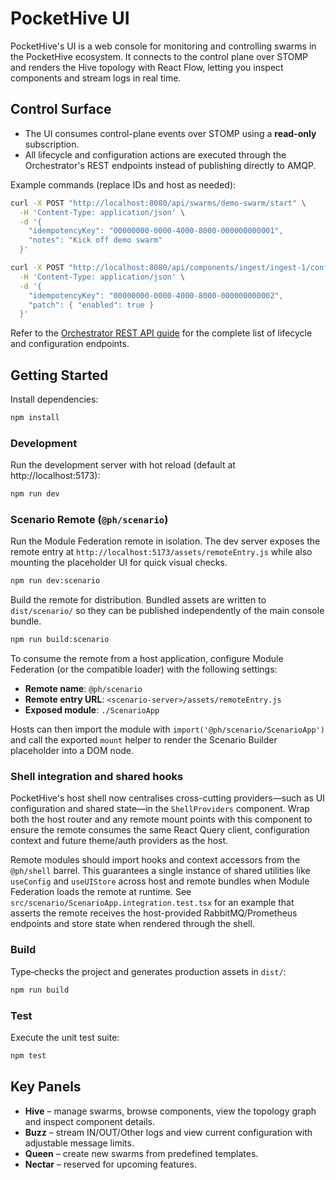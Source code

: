 # PocketHive UI

PocketHive's UI is a web console for monitoring and controlling swarms in the PocketHive ecosystem. It connects to the control plane over STOMP and renders the Hive topology with React Flow, letting you inspect components and stream logs in real time.

## Control Surface

- The UI consumes control-plane events over STOMP using a **read-only** subscription.
- All lifecycle and configuration actions are executed through the Orchestrator's REST endpoints instead of publishing directly to AMQP.

Example commands (replace IDs and host as needed):

```bash
curl -X POST "http://localhost:8080/api/swarms/demo-swarm/start" \
  -H 'Content-Type: application/json' \
  -d '{
    "idempotencyKey": "00000000-0000-4000-8000-000000000001",
    "notes": "Kick off demo swarm"
  }'

curl -X POST "http://localhost:8080/api/components/ingest/ingest-1/config" \
  -H 'Content-Type: application/json' \
  -d '{
    "idempotencyKey": "00000000-0000-4000-8000-000000000002",
    "patch": { "enabled": true }
  }'
```

Refer to the [Orchestrator REST API guide](../docs/ORCHESTRATOR-REST.md) for the complete list of lifecycle and configuration endpoints.

## Getting Started

Install dependencies:

```bash
npm install
```

### Development

Run the development server with hot reload (default at http://localhost:5173):

```bash
npm run dev
```

### Scenario Remote (`@ph/scenario`)

Run the Module Federation remote in isolation. The dev server exposes the remote entry at
`http://localhost:5173/assets/remoteEntry.js` while also mounting the placeholder UI for quick visual checks.

```bash
npm run dev:scenario
```

Build the remote for distribution. Bundled assets are written to `dist/scenario/` so they can be published independently of the
main console bundle.

```bash
npm run build:scenario
```

To consume the remote from a host application, configure Module Federation (or the compatible loader) with the following
settings:

- **Remote name**: `@ph/scenario`
- **Remote entry URL**: `<scenario-server>/assets/remoteEntry.js`
- **Exposed module**: `./ScenarioApp`

Hosts can then import the module with `import('@ph/scenario/ScenarioApp')` and call the exported `mount` helper to render the
Scenario Builder placeholder into a DOM node.

### Shell integration and shared hooks

PocketHive's host shell now centralises cross-cutting providers—such as UI configuration and shared state—in the
`ShellProviders` component. Wrap both the host router and any remote mount points with this component to ensure the remote
consumes the same React Query client, configuration context and future theme/auth providers as the host.

Remote modules should import hooks and context accessors from the `@ph/shell` barrel. This guarantees a single instance of
shared utilities like `useConfig` and `useUIStore` across host and remote bundles when Module Federation loads the remote at
runtime. See `src/scenario/ScenarioApp.integration.test.tsx` for an example that asserts the remote receives the host-provided
RabbitMQ/Prometheus endpoints and store state when rendered through the shell.

### Build

Type‑checks the project and generates production assets in `dist/`:

```bash
npm run build
```

### Test

Execute the unit test suite:

```bash
npm test
```

## Key Panels

- **Hive** – manage swarms, browse components, view the topology graph and inspect component details.
- **Buzz** – stream IN/OUT/Other logs and view current configuration with adjustable message limits.
- **Queen** – create new swarms from predefined templates.
- **Nectar** – reserved for upcoming features.


